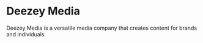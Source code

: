 # Deezey Media
Deezey Media is a versatile media company that creates content for brands and individuals
